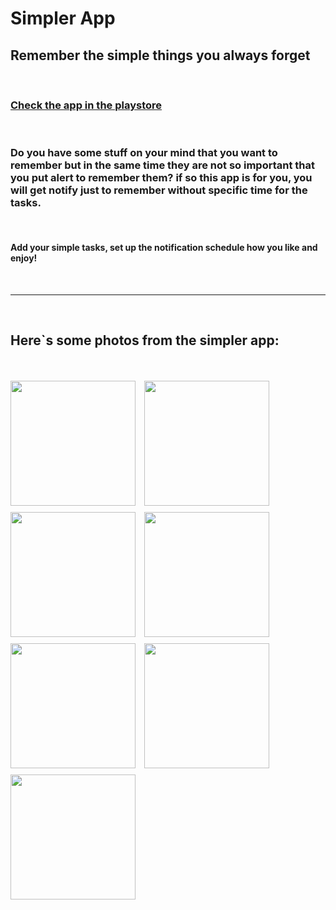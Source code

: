 # Simpler App

## Remember the simple things you always forget

<br />

### [Check the app in the playstore](https://play.google.com/store/apps/details?id=com.simpletasksnotifier&gl=IL)

<br />


### Do you have some stuff on your mind that you want to remember but in the same time they are not so important that you put alert to remember them? if so this app is for you, you will get notify just to remember without specific time for the tasks.

<br />

#### Add your simple tasks, set up the notification schedule how you like and enjoy!

<br />
<hr/>
<br />

## Here`s some photos from the simpler app:

<br />
<br />

<image src="./pics/homeScreenDark.png"    width="200px" style="margin-right:10px;margin-bottom:10px" >

<image src="./pics/homeScreenLight.png"    width="200px" style="margin-right:10px;margin-bottom:10px" >

<image src="./pics/settings.png"    width="200px" style="margin-right:10px;margin-bottom:10px" >

<image src="./pics/addItemDark.png"    width="200px" style="margin-right:10px;margin-bottom:10px" >

<image src="./pics/addItemLight.png"    width="200px" style="margin-right:10px;margin-bottom:10px" >

<image src="./pics/deleteDark.png"    width="200px" style="margin-right:10px;margin-bottom:10px" >

<image src="./pics/sideBar.png"    width="200px" style="margin-right:10px;margin-bottom:10px" >
